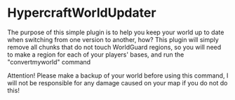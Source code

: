 # HypercraftWorldUpdater
The purpose of this simple plugin is to help you keep your world up to date when switching from one version to another, how? This plugin will simply remove all chunks that do not touch WorldGuard regions, so you will need to make a region for each of your players' bases, and run the "convertmyworld" command

Attention! Please make a backup of your world before using this command, I will not be responsible for any damage caused on your map if you do not do this!

